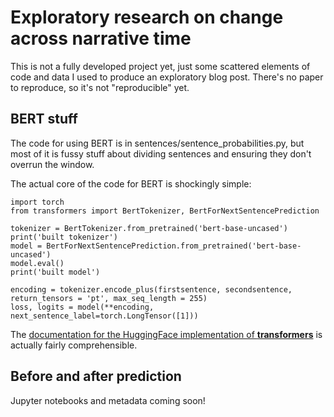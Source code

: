 Exploratory research on change across narrative time
====================================================

This is not a fully developed project yet, just some scattered elements of code and data I used to produce an exploratory blog post. There's no paper to reproduce, so it's not "reproducible" yet.

BERT stuff
----------

The code for using BERT is in sentences/sentence_probabilities.py, but most of it is fussy stuff about dividing sentences and ensuring they don't overrun the window.

The actual core of the code for BERT is shockingly simple:

    import torch
    from transformers import BertTokenizer, BertForNextSentencePrediction

    tokenizer = BertTokenizer.from_pretrained('bert-base-uncased')
    print('built tokenizer')
    model = BertForNextSentencePrediction.from_pretrained('bert-base-uncased')
    model.eval()
    print('built model')

    encoding = tokenizer.encode_plus(firstsentence, secondsentence, return_tensors = 'pt', max_seq_length = 255)
    loss, logits = model(**encoding, next_sentence_label=torch.LongTensor([1]))

The [documentation for the HuggingFace implementation of **transformers**](https://huggingface.co/transformers/model_doc/bert.html#bertfornextsentenceprediction) is actually fairly comprehensible.

Before and after prediction
---------------------------

Jupyter notebooks and metadata coming soon!
